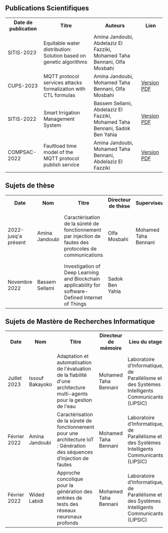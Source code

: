 <h2>
  Publications Scientifiques
</h2>
<table>
  <tr>
    <th>Date de publication</th>
    <th>Titre</th>
   <th>Auteurs</th>
   <th>Lien</th>
  </tr> 
  <tr>
    <td>SITIS-2023</td>
    <td>Equitable water distribution: Solution based on genetic algorithms</td>
    <td>Amina Jandoubi, Abdelaziz El Fazziki, Mohamed Taha Bennani, Olfa Mosbahi</td>
    <td></td>
  </tr>
  <tr>
    <td>CUPS-2023</td>
    <td>MQTT protocol services attacks formalization with CTL formulas</td>
    <td>Amina Jandoubi, Mohamed Taha Bennani, Olfa Mosbahi</td>
    <td><a href="https://www.researchgate.net/publication/376238360_MQTT_protocol_services_attacks_formalization_with_CTL_formulas">Version PDF</a></td>
  </tr>
   <tr>
    <td>SITIS-2022</td>
    <td>Smart Irrigation Management System</td>
    <td>Bassem Sellami, Abdelaziz El Fazziki, Mohamed Taha Bennani, Sadok Ben Yahia</td>
    <td><a href="https://ieeexplore.ieee.org/document/10089994">Version PDF</a></td>
  </tr>
  <tr>
    <td>COMPSAC-2022</td>
    <td>Faultload time model of the MQTT protocol publish service</td>
    <td>Amina Jandoubi, Mohamed Taha Bennani, Abdelaziz El Fazziki</td>
    <td><a href="https://ieeexplore.ieee.org/document/9842499?denied=">Version PDF</a></td>
  </tr>
</table>

<h2>
  Sujets de thèse
</h2>

<table>
  <tr>
    <th>Date</th>
     <th>Nom</th>
    <th>Titre</th>
    <th>Directeur de thèse</th>
   <th>Superviseur</th>
   <th>Laboratoire de recherches</th>
  </tr>
   <tr>
      <td>2022-jusq'a présent</td>
      <td>Amina Jandoubi</td>
    <td>Caractérisation de la sûreté de fonctionnement par injection de fautes des protocoles de communications
</td>
    <td>Olfa Mosbahi</td>
   <td>Mohamed Taha Bennani</td>
   <td>Laboratoire d’Informatique, de Parallélisme et des Systèmes Intelligents Communicants (LIPSIC)</td>
  </tr>
  <tr>
      <td>Novembre 2022</td>
      <td>Bassem Sellami</td>
      <td>Investigation of Deep Learning and Blockchain applicability for software-Defined 
Internet of Things </td>
    <td>Sadok Ben Yahia</td>
    <td></td>
    <td>Laboratoire en Informatique en Programmation Algorithmique et Heuristique (LIPAH)</td>
  </tr>
</table>
<h2>
  Sujets de Mastère de Recherches Informatique
</h2>

<table>
  <tr>
    <th>Date</th>
    <th>Nom</th>
    <th>Titre</th>
    <th>Directeur de mémoire</th>
    <th>Lieu du stage</th>
  </tr>
 <tr>
    <td>Juillet 2023</td>
    <td>Issouf Bakayoko</td>
    <td>Adaptation et automatisation de l'évaluation de la fiabilité d'une architecture multi-agents pour la gestion de l'eau </td>
   <td>Mohamed Taha Bennani</td>
   <td>Laboratoire d’Informatique, de Parallélisme et des Systèmes Intelligents Communicants (LIPSIC)</td>
  </tr> 
   <tr>
    <td>Février 2022</td>
    <td>Amina Jandoubi</td>
    <td>Caractérisation de la sûreté de fonctionnement pour une architecture IoT : Génération des séquences d’injection de fautes </td>
   <td>Mohamed Taha Bennani</td>
   <td>Laboratoire d’Informatique, de Parallélisme et des Systèmes Intelligents Communicants (LIPSIC)</td>
  </tr>
   <tr>
    <td>Février 2022</td>
    <td>Wided Labidi</td>
    <td>Approche concolique pour la génération des entrées de tests des réseaux neuronaux profonds</td>
    <td>Mohamed Taha Bennani</td>
    <td>Laboratoire d’Informatique, de Parallélisme et des Systèmes Intelligents Communicants (LIPSIC)</td>
  </tr>
</table>
